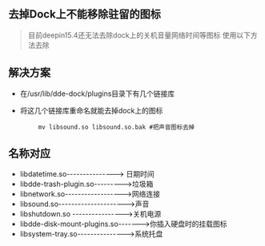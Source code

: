 ## 去掉Dock上不能移除驻留的图标
> 目前deepin15.4还无法去除dock上的关机音量网络时间等图标
> 使用以下方法去除
## 解决方案
- 在/usr/lib/dde-dock/plugins目录下有几个链接库
- 将这几个链接库重命名就能去掉dock上的图标

           mv libsound.so libsound.so.bak #把声音图标去掉

## 名称对应
-  libdatetime.so---------------> 日期时间
- libdde-trash-plugin.so--------->垃圾箱
- libnetwork.so------------------>网络连接
- libsound.so--------------------->声音
- libshutdown.so ---------------->关机电源
- libdde-disk-mount-plugins.so------->你插入硬盘时的挂载图标
- libsystem-tray.so--------------->系统托盘